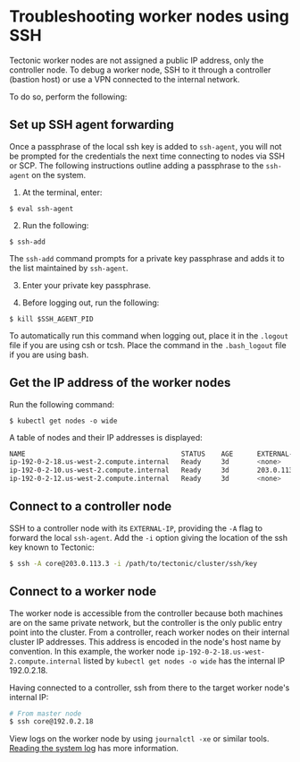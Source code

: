 # Troubleshooting worker nodes using SSH

Tectonic worker nodes are not assigned a public IP address, only the controller node. To debug a worker node, SSH to it through a controller (bastion host) or use a VPN connected to the internal network.

To do so, perform the following:

## Set up SSH agent forwarding

Once a passphrase of the local ssh key is added to `ssh-agent`, you will not be prompted for the credentials the next time connecting to nodes via SSH or SCP. The following instructions outline adding a passphrase to the `ssh-agent` on the system.

  1. At the terminal, enter:

  `$ eval ssh-agent`

  2. Run the following:

  `$ ssh-add`

  The `ssh-add` command prompts for a private key passphrase and adds it to the list maintained by `ssh-agent`.

  3. Enter your private key passphrase.

  4. Before logging out, run the following:

  `$ kill $SSH_AGENT_PID`

  To automatically run this command when logging out, place it in the `.logout` file if you are using csh or tcsh. Place the command in the `.bash_logout` file if you are using bash.

## Get the IP address of the worker nodes

Run the following command:

`$ kubectl get nodes -o wide`

A table of nodes and their IP addresses is displayed:

```bash
NAME                                       STATUS    AGE      EXTERNAL-IP
ip-192-0-2-18.us-west-2.compute.internal   Ready     3d       <none>
ip-192-0-2-10.us-west-2.compute.internal   Ready     3d       203.0.113.3
ip-192-0-2-12.us-west-2.compute.internal   Ready     3d       <none>
```

## Connect to a controller node

SSH to a controller node with its `EXTERNAL-IP`, providing the `-A` flag to forward the local `ssh-agent`. Add the `-i` option giving the location of the ssh key known to Tectonic:

```bash
$ ssh -A core@203.0.113.3 -i /path/to/tectonic/cluster/ssh/key
```

## Connect to a worker node

The worker node is accessible from the controller because both machines are on the same private network, but the controller is the only public entry point into the cluster. From a controller, reach worker nodes on their internal cluster IP addresses. This address is encoded in the node's host name by convention. In this example, the worker node `ip-192-0-2-18.us-west-2.compute.internal` listed by `kubectl get nodes -o wide` has the internal IP 192.0.2.18.

Having connected to a controller, ssh from there to the target worker node's internal IP:

```bash
# From master node
$ ssh core@192.0.2.18
```

View logs on the worker node by using `journalctl -xe` or similar tools. [Reading the system log][journalctl] has more information.


[journalctl]: https://github.com/coreos/docs/blob/master/os/reading-the-system-log.md
